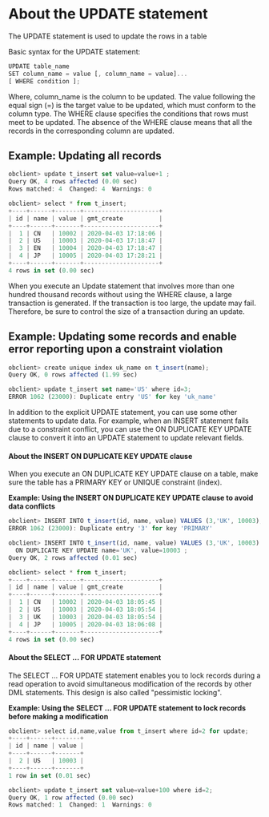 About the UPDATE statement 
===============================================



The UPDATE statement is used to update the rows in a table 

Basic syntax for the UPDATE statement:

```javascript
UPDATE table_name
SET column_name = value [, column_name = value]...
[ WHERE condition ];
```



Where, column_name is the column to be updated. The value following the equal sign (=) is the target value to be updated, which must conform to the column type. The WHERE clause specifies the conditions that rows must meet to be updated. The absence of the WHERE clause means that all the records in the corresponding column are updated. 

Example: Updating all records 
--------------------------------------

```javascript
obclient> update t_insert set value=value+1 ;
Query OK, 4 rows affected (0.00 sec)
Rows matched: 4  Changed: 4  Warnings: 0

obclient> select * from t_insert;
+----+------+-------+---------------------+
| id | name | value | gmt_create          |
+----+------+-------+---------------------+
|  1 | CN   | 10002 | 2020-04-03 17:18:06 |
|  2 | US   | 10003 | 2020-04-03 17:18:47 |
|  3 | EN   | 10004 | 2020-04-03 17:18:47 |
|  4 | JP   | 10005 | 2020-04-03 17:28:21 |
+----+------+-------+---------------------+
4 rows in set (0.00 sec)
```



When you execute an Update statement that involves more than one hundred thousand records without using the WHERE clause, a large transaction is generated. If the transaction is too large, the update may fail. Therefore, be sure to control the size of a transaction during an update. 

Example: Updating some records and enable error reporting upon a constraint violation 
----------------------------------------------------------------------------------------------

```javascript
obclient> create unique index uk_name on t_insert(name);
Query OK, 0 rows affected (1.99 sec)

obclient> update t_insert set name='US' where id=3;
ERROR 1062 (23000): Duplicate entry 'US' for key 'uk_name'
```



In addition to the explicit UPDATE statement, you can use some other statements to update data. For example, when an INSERT statement fails due to a constraint conflict, you can use the ON DUPLICATE KEY UPDATE clause to convert it into an UPDATE statement to update relevant fields. 

#### About the INSERT ON DUPLICATE KEY UPDATE clause 

When you execute an ON DUPLICATE KEY UPDATE clause on a table, make sure the table has a PRIMARY KEY or UNIQUE constraint (index). 

**Example: Using the INSERT ON DUPLICATE KEY UPDATE clause to avoid data conflicts** 

```javascript
obclient> INSERT INTO t_insert(id, name, value) VALUES (3,'UK', 10003);
ERROR 1062 (23000): Duplicate entry '3' for key 'PRIMARY'

obclient> INSERT INTO t_insert(id, name, value) VALUES (3,'UK', 10003)
  ON DUPLICATE KEY UPDATE name='UK', value=10003 ;
Query OK, 2 rows affected (0.01 sec)

obclient> select * from t_insert;
+----+------+-------+---------------------+
| id | name | value | gmt_create          |
+----+------+-------+---------------------+
|  1 | CN   | 10002 | 2020-04-03 18:05:45 |
|  2 | US   | 10003 | 2020-04-03 18:05:54 |
|  3 | UK   | 10003 | 2020-04-03 18:05:54 |
|  4 | JP   | 10005 | 2020-04-03 18:06:08 |
+----+------+-------+---------------------+
4 rows in set (0.00 sec)
```



#### About the SELECT ... FOR UPDATE statement 

The SELECT ... FOR UPDATE statement enables you to lock records during a read operation to avoid simultaneous modification of the records by other DML statements. This design is also called "pessimistic locking". 

**Example: Using the** **SELECT ... FOR UPDATE statement to lock records before making a modification** 

```javascript
obclient> select id,name,value from t_insert where id=2 for update;
+----+------+-------+
| id | name | value |
+----+------+-------+
|  2 | US   | 10003 |
+----+------+-------+
1 row in set (0.01 sec)

obclient> update t_insert set value=value+100 where id=2;
Query OK, 1 row affected (0.00 sec)
Rows matched: 1  Changed: 1  Warnings: 0
```


